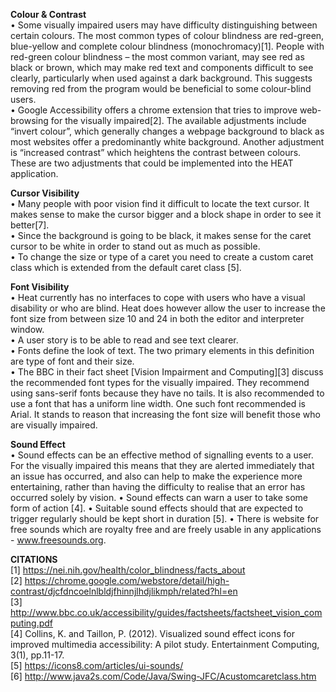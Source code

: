 **Colour & Contrast**    
• Some visually impaired users may have difficulty distinguishing between certain colours. The most common types of colour blindness are red-green, blue-yellow and complete colour blindness (monochromacy)[1]. People with red-green colour blindness – the most common variant, may see red as black or brown, which may make red text and components difficult to see clearly, particularly when used against a dark background. This suggests removing red from the program would be beneficial to some colour-blind users.<br>
• Google Accessibility offers a chrome extension that tries to improve web-browsing for the visually impaired[2]. The available adjustments include “invert colour”, which generally changes a webpage background to black as most websites offer a predominantly white background. Another adjustment is “increased contrast” which heightens the contrast between colours. These are two adjustments that could be implemented into the HEAT application.

**Cursor Visibility**  
• Many people with poor vision find it difficult to locate the text cursor. It makes sense to make the cursor bigger and a block shape in order to see it better[7].  
• Since the background is going to be black, it makes sense for the caret cursor to be white in order to stand out as much as possible.  
• To change the size or type of a caret you need to create a custom caret class which is extended from the default caret class [5].

**Font Visibility**  
• Heat currently has no interfaces to cope with users who have a visual disability or who are blind. Heat does however 
  allow the user to increase the font size from between size 10 and 24 in both the editor and interpreter window.   
• A user story is to be able to read and see text clearer.   
• Fonts define the look of text. The two primary elements in this definition are type of font and their size.  
• The BBC in their fact sheet [Vision Impairment and Computing][3] discuss the recommended font types for the visually impaired. They recommend using sans-serif fonts because they have no tails. It is also recommended to use a font that has a uniform line width. One such font recommended is Arial. It stands to reason that increasing the font size will benefit those who are visually impaired.  

**Sound Effect**  
• Sound effects can be an effective method of signalling events to a user. For the visually impaired this means that they are alerted immediately that an issue has occurred, and also can help to make the experience more entertaining, rather than having the difficulty to realise that an error has occurred solely by vision.
• Sound effects can warn a user to take some form of action [4].
•  Suitable sound effects should that are expected to trigger regularly should be kept short in duration [5].
• There is website for free sounds which are royalty free and are freely usable in any applications - www.freesounds.org.


**CITATIONS**  
[1] https://nei.nih.gov/health/color_blindness/facts_about<br>
[2] https://chrome.google.com/webstore/detail/high-contrast/djcfdncoelnlbldjfhinnjlhdjlikmph/related?hl=en<br>
[3] http://www.bbc.co.uk/accessibility/guides/factsheets/factsheet_vision_computing.pdf<br>
[4] Collins, K. and Taillon, P. (2012). Visualized sound effect icons for improved multimedia accessibility: A pilot study. Entertainment Computing, 3(1), pp.11-17.  
[5] https://icons8.com/articles/ui-sounds/  
[6] http://www.java2s.com/Code/Java/Swing-JFC/Acustomcaretclass.htm

